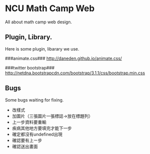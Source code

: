 NCU Math Camp Web
========

All about math camp web design.

Plugin, Library.
--------
Here is some plugin, libarary we use.

###animate.css###
http://daneden.github.io/animate.css/

###twitter bootstrap###
http://netdna.bootstrapcdn.com/bootstrap/3.1.1/css/bootstrap.min.css

Bugs
----------
Some bugs waiting for fixing.

+ 改樣式
+ 加圖片（三張圖片一張標誌->放在標題列）
+ 上一步資料要重輸
+ 疾病其他地方要填完才能下一步
+ 確定都沒有undefined出現
+ 確認要有上ㄧ步
+ 確認送出畫面
